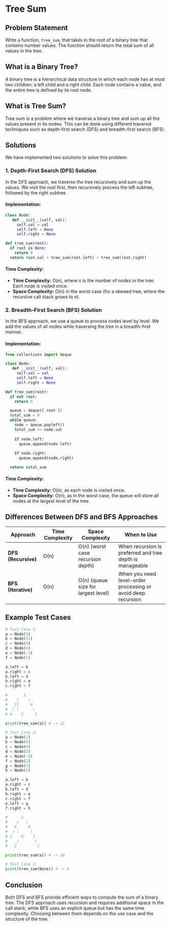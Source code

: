 # Tree Sum

## Problem Statement
Write a function, `tree_sum`, that takes in the root of a binary tree that contains number values. The function should return the total sum of all values in the tree.

## What is a Binary Tree?
A binary tree is a hierarchical data structure in which each node has at most two children: a left child and a right child. Each node contains a value, and the entire tree is defined by its root node.

## What is Tree Sum?
Tree sum is a problem where we traverse a binary tree and sum up all the values present in its nodes. This can be done using different traversal techniques such as depth-first search (DFS) and breadth-first search (BFS).

## Solutions
We have implemented two solutions to solve this problem:

### 1. Depth-First Search (DFS) Solution
In the DFS approach, we traverse the tree recursively and sum up the values. We visit the root first, then recursively process the left subtree, followed by the right subtree.

#### **Implementation:**
```python
class Node:
   def __init__(self, val):
     self.val = val
     self.left = None
     self.right = None

def tree_sum(root):
  if root is None:
    return 0
  return root.val + tree_sum(root.left) + tree_sum(root.right)
```

#### **Time Complexity:**
- **Time Complexity:** O(n), where *n* is the number of nodes in the tree. Each node is visited once.
- **Space Complexity:** O(n) in the worst case (for a skewed tree, where the recursive call stack grows to *n*).

### 2. Breadth-First Search (BFS) Solution
In the BFS approach, we use a queue to process nodes level by level. We add the values of all nodes while traversing the tree in a breadth-first manner.

#### **Implementation:**
```python
from collections import deque

class Node:
   def __init__(self, val):
     self.val = val
     self.left = None
     self.right = None

def tree_sum(root):
  if not root:
    return 0

  queue = deque([ root ])
  total_sum = 0
  while queue:
    node = queue.popleft()
    total_sum += node.val
    
    if node.left:
      queue.append(node.left)
    
    if node.right:
      queue.append(node.right)

  return total_sum
```

#### **Time Complexity:**
- **Time Complexity:** O(n), as each node is visited once.
- **Space Complexity:** O(n), as in the worst case, the queue will store all nodes at the largest level of the tree.

## Differences Between DFS and BFS Approaches
| Approach | Time Complexity | Space Complexity | When to Use |
|----------|---------------|----------------|--------------|
| **DFS (Recursive)** | O(n) | O(n) (worst case recursion depth) | When recursion is preferred and tree depth is manageable |
| **BFS (Iterative)** | O(n) | O(n) (queue size for largest level) | When you need level-order processing or avoid deep recursion |

## Example Test Cases
```python
# Test Case 1:
a = Node(3)
b = Node(11)
c = Node(4)
d = Node(4)
e = Node(-2)
f = Node(1)

a.left = b
a.right = c
b.left = d
b.right = e
c.right = f

#       3
#    /    \
#   11     4
#  / \      \
# 4   -2     1

print(tree_sum(a)) # -> 21

# Test Case 2:
a = Node(1)
b = Node(6)
c = Node(0)
d = Node(3)
e = Node(-6)
f = Node(2)
g = Node(2)
h = Node(2)

a.left = b
a.right = c
b.left = d
b.right = e
c.right = f
e.left = g
f.right = h

#      1
#    /   \
#   6     0
#  / \     \
# 3   -6    2
#    /       \
#   2         2

print(tree_sum(a)) # -> 10

# Test Case 3:
print(tree_sum(None)) # -> 0
```

## Conclusion
Both DFS and BFS provide efficient ways to compute the sum of a binary tree. The DFS approach uses recursion and requires additional space in the call stack, while BFS uses an explicit queue but has the same time complexity. Choosing between them depends on the use case and the structure of the tree.